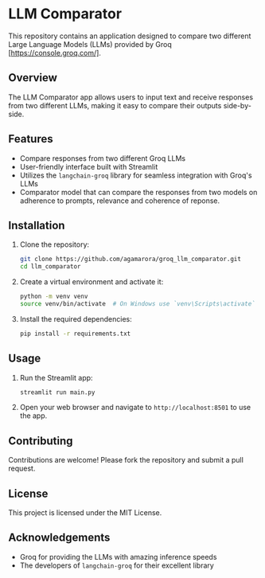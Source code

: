 # LLM Comparator

This repository contains an application designed to compare two different Large Language Models (LLMs) provided by Groq [https://console.groq.com/].

## Overview

The LLM Comparator app allows users to input text and receive responses from two different LLMs, making it easy to compare their outputs side-by-side.

## Features

- Compare responses from two different Groq LLMs
- User-friendly interface built with Streamlit
- Utilizes the `langchain-groq` library for seamless integration with Groq's LLMs
- Comparator model that can compare the responses from two models on adherence to prompts, relevance and coherence of reponse.

## Installation

1. Clone the repository:
    ```sh
    git clone https://github.com/agamarora/groq_llm_comparator.git
    cd llm_comparator
    ```

2. Create a virtual environment and activate it:
    ```sh
    python -m venv venv
    source venv/bin/activate  # On Windows use `venv\Scripts\activate`
    ```

3. Install the required dependencies:
    ```sh
    pip install -r requirements.txt
    ```

## Usage

1. Run the Streamlit app:
    ```sh
    streamlit run main.py
    ```

2. Open your web browser and navigate to `http://localhost:8501` to use the app.

## Contributing

Contributions are welcome! Please fork the repository and submit a pull request.

## License

This project is licensed under the MIT License.

## Acknowledgements

- Groq for providing the LLMs with amazing inference speeds
- The developers of `langchain-groq` for their excellent library
